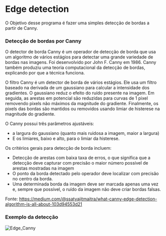 # Edge detection

O Objetivo desse programa é fazer uma simples detecção de bordas a partir de Canny.

### Detecção de bordas por Canny

O detector de borda Canny é um operador de detecção de borda que usa um algoritmo de vários estágios para detectar uma grande variedade de bordas nas imagens. 
Foi desenvolvido por John F. Canny em 1986. Canny também produziu uma teoria computacional da detecção de bordas, explicando por que a técnica funciona.

O filtro Canny é um detector de borda de vários estágios. 
Ele usa um filtro baseado na derivada de um gaussiano para calcular a intensidade dos gradientes. O gaussiano reduz o efeito do ruído presente na imagem. 
Em seguida, as arestas em potencial são reduzidas para curvas de 1 pixel removendo pixels não máximos da magnitude do gradiente. 
Finalmente, os pixels das bordas são mantidos ou removidos usando limiar de histerese na magnitude do gradiente.

O Canny possui três parâmetros ajustáveis: 

* a largura do gaussiano (quanto mais ruidosa a imagem, maior a largura) 
* E os limiares, baixo e alto, para o limiar da histerese.

Os critérios gerais para detecção de borda incluem:

* Detecção de arestas com baixa taxa de erros, o que significa que a detecção deve capturar com precisão o maior número possível de arestas mostradas na imagem
* O ponto da borda detectado pelo operador deve localizar com precisão no centro da borda.
* Uma determinada borda da imagem deve ser marcada apenas uma vez e, sempre que possível, o ruído da imagem não deve criar bordas falsas.
    
Fonte: https://medium.com/@ssatyajitmaitra/what-canny-edge-detection-algorithm-is-all-about-103d94553d21


### Exemplo da detecção

![Edge_Canny](https://user-images.githubusercontent.com/5797933/87423701-188d0600-c5b1-11ea-9389-cbd6109160df.png)
